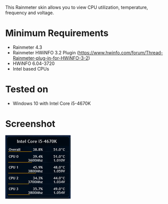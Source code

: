 This Rainmeter skin allows you to view CPU utilization, temperature, frequency and voltage.

# Minimum Requirements
* Rainmeter 4.3
* Rainmeter HWiNFO 3.2 Plugin (https://www.hwinfo.com/forum/Thread-Rainmeter-plug-in-for-HWiNFO-3-2)
* HWiNFO 6.04-3720
* Intel based CPUs

# Tested on
* Windows 10 with Intel Core i5-4670K

# Screenshot
![Screenshot](Sample.PNG)
